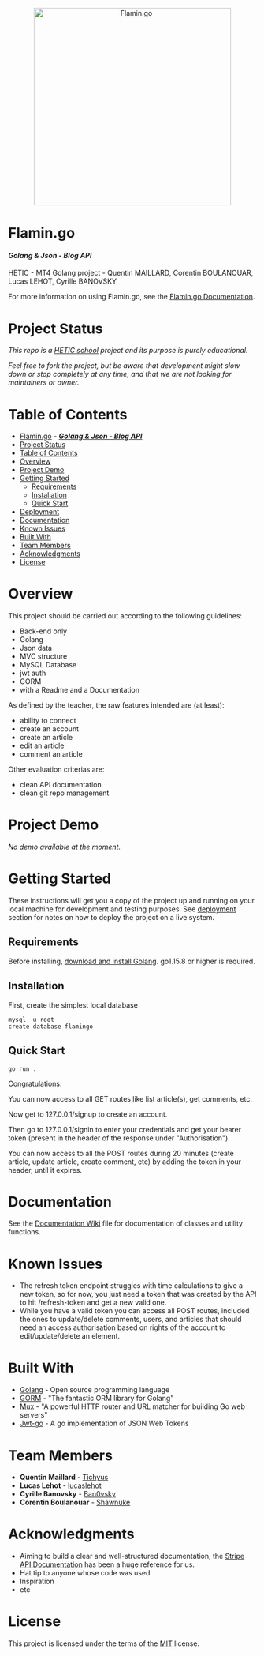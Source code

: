 <p align="center"> 
<img
      alt="Flamin.go"
      src="https://i.imgur.com/0nvlLvW.png"
      width="400"
    />
</p>
                 
Flamin.go
====
#### ***Golang & Json - Blog API***
HETIC - MT4 Golang project - Quentin MAILLARD, Corentin BOULANOUAR, Lucas LEHOT, Cyrille BANOVSKY

For more information on using Flamin.go, see the [Flamin.go Documentation](https://github.com/Tichyus/projet_wiki/wiki).

# Project Status
*This repo is a [HETIC school](https://www.hetic.net/) project and its purpose is purely educational.* 

*Feel free to fork the project, but be aware that development might slow down or stop completely at any time, and that we are not looking for maintainers or owner.*

# Table of Contents
- [Flamin.go](#flamingo)
      - [***Golang & Json - Blog API***](#golang--json---blog-api)
- [Project Status](#project-status)
- [Table of Contents](#table-of-contents)
- [Overview](#overview)
- [Project Demo](#project-demo)
- [Getting Started](#getting-started)
  - [Requirements](#requirements)
  - [Installation](#installation)
  - [Quick Start](#quick-start)
- [Deployment](#deployment)
- [Documentation](#documentation)
- [Known Issues](#known-issues)
- [Built With](#built-with)
- [Team Members](#team-members)
- [Acknowledgments](#acknowledgments)
- [License](#license)

# Overview
This project should be carried out according to the following guidelines:
* Back-end only
* Golang
* Json data
* MVC structure
* MySQL Database
* jwt auth
* GORM
* with a Readme and a Documentation

As defined by the teacher, the raw features intended are (at least):
* ability to connect
* create an account
* create an article
* edit an article
* comment an article

Other evaluation criterias are:
* clean API documentation
* clean git repo management

# Project Demo
*No demo available at the moment.*

# Getting Started
These instructions will get you a copy of the project up and running on your local machine for development and testing purposes. See [deployment](#deployment) section for notes on how to deploy the project on a live system.

## Requirements
Before installing, [download and install Golang](https://golang.org/dl/). go1.15.8 or higher is required.

## Installation
First, create the simplest local database
```
mysql -u root
create database flamingo
```

## Quick Start
```
go run .
```
Congratulations.

You can now access to all GET routes like list article(s), get comments, etc.

Now get to 127.0.0.1/signup to create an account. 

Then go to 127.0.0.1/signin to enter your credentials and get your bearer token (present in the header of the response under "Authorisation").

You can now access to all the POST routes during 20 minutes (create article, update article, create comment, etc) by adding the token in your header, until it expires.

# Documentation
See the [Documentation Wiki](https://github.com/Tichyus/projet_wiki/wiki) file for documentation of classes and utility functions.

# Known Issues
- The refresh token endpoint struggles with time calculations to give a new token, so for now, you just need a token that was created by the API to hit /refresh-token and get a new valid one.
- While you have a valid token you can access all POST routes, included the ones to update/delete comments, users, and articles that should need an access authorisation based on rights of the account to edit/update/delete an element.

# Built With
* [Golang](https://golang.org/) - Open source programming language
* [GORM](https://gorm.io/index.html) - "The fantastic ORM library for Golang"
* [Mux](https://github.com/gorilla/mux) - "A powerful HTTP router and URL matcher for building Go web servers"
* [Jwt-go](https://github.com/dgrijalva/jwt-go) - A go implementation of JSON Web Tokens

# Team Members
* **Quentin Maillard** - [Tichyus](https://github.com/Tichyus)
* **Lucas Lehot** - [lucaslehot](https://github.com/lucaslehot)
* **Cyrille Banovsky** - [Ban0vsky](https://github.com/Ban0vsky)
* **Corentin Boulanouar** - [Shawnuke](https://github.com/Shawnuke)

# Acknowledgments
* Aiming to build a clear and well-structured documentation, the [Stripe API Documentation](https://stripe.com/docs/api) has been a huge reference for us.
* Hat tip to anyone whose code was used
* Inspiration
* etc

# License
This project is licensed under the terms of the [MIT](https://opensource.org/licenses/MIT) license.
